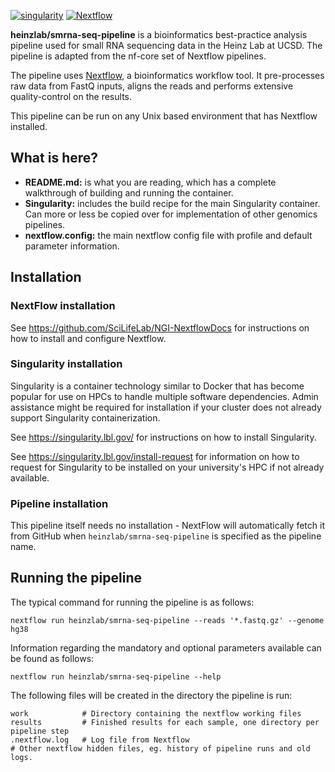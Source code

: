 [![singularity](https://img.shields.io/badge/singularity-%3E%3D%202.4.2-blue.svg)](http://singularity.lbl.gov/)
[![Nextflow](https://img.shields.io/badge/nextflow-%E2%89%A50.30.2-brightgreen.svg)](https://www.nextflow.io/)

**heinzlab/smrna-seq-pipeline** is a bioinformatics best-practice analysis pipeline used for small RNA sequencing data in the Heinz Lab at UCSD. The pipeline is adapted from the nf-core set of Nextflow pipelines.

The pipeline uses [Nextflow](https://www.nextflow.io), a bioinformatics workflow tool. It pre-processes raw data from FastQ inputs, aligns the reads and performs extensive quality-control on the results.

This pipeline can be run on any Unix based environment that has Nextflow installed.

## What is here?
* **README.md:** is what you are reading, which has a complete walkthrough of building and running the container.
* **Singularity:** includes the build recipe for the main Singularity container. Can more or less be copied over for implementation of other genomics pipelines.
* **nextflow.config:** the main nextflow config file with profile and default parameter information.

## Installation
### NextFlow installation
See https://github.com/SciLifeLab/NGI-NextflowDocs for instructions on how to install and configure Nextflow.

### Singularity installation
Singularity is a container technology similar to Docker that has become popular for use on HPCs to handle multiple software dependencies. Admin assistance might be required for installation if your cluster does not already support Singularity containerization.

See https://singularity.lbl.gov/ for instructions on how to install Singularity.

See https://singularity.lbl.gov/install-request for information on how to request for Singularity to be installed on your university's HPC if not already available.

### Pipeline installation
This pipeline itself needs no installation - NextFlow will automatically fetch it from GitHub when `heinzlab/smrna-seq-pipeline` is specified as the pipeline name.

## Running the pipeline
The typical command for running the pipeline is as follows:

```
nextflow run heinzlab/smrna-seq-pipeline --reads '*.fastq.gz' --genome hg38
```

Information regarding the mandatory and optional parameters available can be found as follows:

```
nextflow run heinzlab/smrna-seq-pipeline --help
```

The following files will be created in the directory the pipeline is run:

```
work            # Directory containing the nextflow working files
results         # Finished results for each sample, one directory per pipeline step
.nextflow.log   # Log file from Nextflow
# Other nextflow hidden files, eg. history of pipeline runs and old logs.
```
